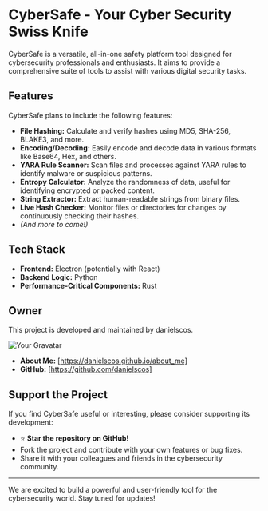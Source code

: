 # CyberSafe - Your Cyber Security Swiss Knife

CyberSafe is a versatile, all-in-one safety platform tool designed for cybersecurity professionals and enthusiasts. It aims to provide a comprehensive suite of tools to assist with various digital security tasks.

## Features

CyberSafe plans to include the following features:

*   **File Hashing:** Calculate and verify hashes using MD5, SHA-256, BLAKE3, and more.
*   **Encoding/Decoding:** Easily encode and decode data in various formats like Base64, Hex, and others.
*   **YARA Rule Scanner:** Scan files and processes against YARA rules to identify malware or suspicious patterns.
*   **Entropy Calculator:** Analyze the randomness of data, useful for identifying encrypted or packed content.
*   **String Extractor:** Extract human-readable strings from binary files.
*   **Live Hash Checker:** Monitor files or directories for changes by continuously checking their hashes.
*   *(And more to come!)*

## Tech Stack

*   **Frontend:** Electron (potentially with React)
*   **Backend Logic:** Python
*   **Performance-Critical Components:** Rust

## Owner

This project is developed and maintained by danielscos.

![Your Gravatar](https://www.gravatar.com/avatar/2bc553781cecd02a316c59729e84e33e?s=150)

*   **About Me:** [https://danielscos.github.io/about_me]
*   **GitHub:** [https://github.com/danielscos]

## Support the Project

If you find CyberSafe useful or interesting, please consider supporting its development:

*   ⭐ **Star the repository on GitHub!**
*   Fork the project and contribute with your own features or bug fixes.
*   Share it with your colleagues and friends in the cybersecurity community.

---

We are excited to build a powerful and user-friendly tool for the cybersecurity world. Stay tuned for updates!

